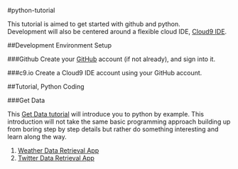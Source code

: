 #python-tutorial

This tutorial is aimed to get started with github and python.  
Development will also be centered around a flexible cloud IDE, [Cloud9 IDE](c9.io).

##Development Environment Setup

###Github
Create your [GitHub](https://github.com/) account (if not already), and sign into it.

###c9.io
Create a Cloud9 IDE account using your GitHub account.

##Tutorial, Python Coding


###Get Data

This [Get Data tutorial](./getdata/) will introduce you to python by example.  This introduction will not take the same basic programming approach building up from boring step by step details but rather do something interesting and learn along the way.

1. [Weather Data Retrieval App](./getdata/weather-app)
2. [Twitter Data Retrieval App](./getdata/twitter-app)
